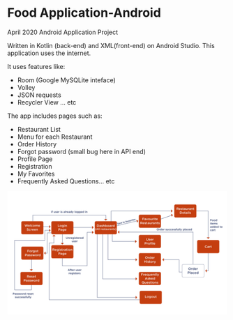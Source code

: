 # Food Application-Android
April 2020 Android Application Project

Written in Kotlin (back-end) and XML(front-end) on Android Studio. 
This application uses the internet. 

It uses features like:
- Room (Google MySQLite inteface)
- Volley
- JSON requests
- Recycler View ... etc

The app includes pages such as:
- Restaurant List
- Menu for each Restaurant
- Order History
- Forgot password (small bug here in API end)
- Profile Page
- Registration
- My Favorites
- Frequently Asked Questions... etc

![Example from Repo](DoorDine/DoorDine/app/src/main/res/drawable/final_project_flow_chart.jpg "Local Image in Repo")
